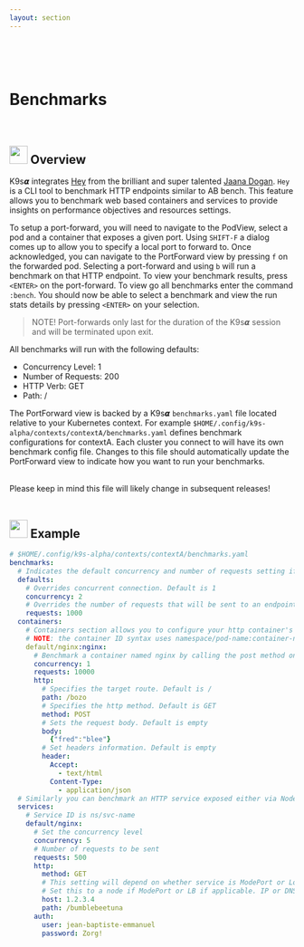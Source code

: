 ```yaml
---
layout: section
---
```


<i class="icon fas fa-tachometer-alt fa-7x"></i>

<br/>
<br/>
<br/>

# Benchmarks

<br/>

## <img src="/assets/sections/overview.png" width="auto" height="32"/> Overview

K9s𝞪 integrates [Hey](https://github.com/rakyll/hey) from the brilliant and super talented [Jaana Dogan](https://github.com/rakyll). `Hey` is a CLI tool to benchmark HTTP endpoints similar to AB bench. This feature allows you to benchmark web based containers and services to provide insights on performance objectives and resources settings.

To setup a port-forward, you will need to navigate to the PodView, select a pod and a container that exposes a given port. Using `SHIFT-F` a dialog comes up to allow you to specify a local port to forward to. Once acknowledged, you can navigate to the PortForward view by pressing `f` on the forwarded pod. Selecting a port-forward and using `b` will run a benchmark on that HTTP endpoint. To view your benchmark results, press `<ENTER>` on the port-forward.
To view go all benchmarks enter the command `:bench`. You should now be able to select a benchmark and view the run stats details by pressing `<ENTER>` on your selection.

> NOTE! Port-forwards only last for the duration of the K9s𝞪 session and will be terminated upon exit.

All benchmarks will run with the following defaults:

* Concurrency Level: 1
* Number of Requests: 200
* HTTP Verb: GET
* Path: /

The PortForward view is backed by a K9s𝞪 `benchmarks.yaml` file located relative to your Kubernetes context.
For example `$HOME/.config/k9s-alpha/contexts/contextA/benchmarks.yaml` defines benchmark configurations for contextA.
Each cluster you connect to will have its own benchmark config file. Changes to this file should automatically update the PortForward view to indicate how you want to run your benchmarks.

<br/>
<div class="note">
  <i class="fas fa-skull"></i> Please keep in mind this file will likely change in subsequent releases!
</div>

<br/>

## <img src="/assets/sections/examples.png" width="auto" height="32"/> Example

```yaml
# $HOME/.config/k9s-alpha/contexts/contextA/benchmarks.yaml
benchmarks:
  # Indicates the default concurrency and number of requests setting if a container or service rule does not match.
  defaults:
    # Overrides concurrent connection. Default is 1
    concurrency: 2
    # Overrides the number of requests that will be sent to an endpoint. Default is 200
    requests: 1000
  containers:
    # Containers section allows you to configure your http container's endpoints and benchmarking settings.
    # NOTE: the container ID syntax uses namespace/pod-name:container-name
    default/nginx:nginx:
      # Benchmark a container named nginx by calling the post method on endpoint http://localhost:port/bozo.
      concurrency: 1
      requests: 10000
      http:
        # Specifies the target route. Default is /
        path: /bozo
        # Specifies the http method. Default is GET
        method: POST
        # Sets the request body. Default is empty
        body:
          {"fred":"blee"}
        # Set headers information. Default is empty
        header:
          Accept:
            - text/html
          Content-Type:
            - application/json
  # Similarly you can benchmark an HTTP service exposed either via NodePort or LoadBalancer types.
  services:
    # Service ID is ns/svc-name
    default/nginx:
      # Set the concurrency level
      concurrency: 5
      # Number of requests to be sent
      requests: 500
      http:
        method: GET
        # This setting will depend on whether service is ModePort or LoadBalancer. NodePort may require vendor port tunneling setting.
        # Set this to a node if ModePort or LB if applicable. IP or DNS name.
        host: 1.2.3.4
        path: /bumblebeetuna
      auth:
        user: jean-baptiste-emmanuel
        password: Zorg!
```
